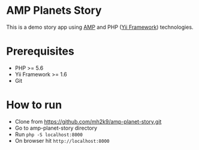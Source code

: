 # AMP Planets Story
This is a demo story app using [AMP](https://www.ampproject.org/docs/) and PHP ([Yii Framework](https://www.yiiframework.com/)) technologies.

# Prerequisites
- PHP >= 5.6
- Yii Framework >= 1.6
- Git

# How to run
- Clone from https://github.com/mh2k9/amp-planet-story.git
- Go to amp-planet-story directory
- Run `php -S localhost:8000` 
- On browser hit `http://localhost:8000`

